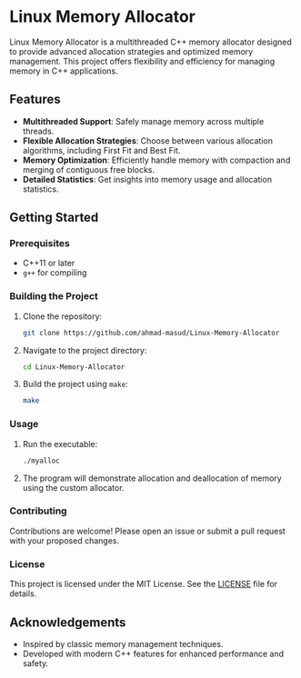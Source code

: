 # Linux Memory Allocator

Linux Memory Allocator is a multithreaded C++ memory allocator designed to provide advanced allocation strategies and optimized memory management. This project offers flexibility and efficiency for managing memory in C++ applications.

## Features

- **Multithreaded Support**: Safely manage memory across multiple threads.
- **Flexible Allocation Strategies**: Choose between various allocation algorithms, including First Fit and Best Fit.
- **Memory Optimization**: Efficiently handle memory with compaction and merging of contiguous free blocks.
- **Detailed Statistics**: Get insights into memory usage and allocation statistics.

## Getting Started

### Prerequisites

- C++11 or later
- `g++` for compiling

### Building the Project

1. Clone the repository:

    ```bash
    git clone https://github.com/ahmad-masud/Linux-Memory-Allocator
    ```

2. Navigate to the project directory:

    ```bash
    cd Linux-Memory-Allocator
    ```

3. Build the project using `make`:

    ```bash
    make
    ```

### Usage

1. Run the executable:

    ```bash
    ./myalloc
    ```

2. The program will demonstrate allocation and deallocation of memory using the custom allocator.

### Contributing

Contributions are welcome! Please open an issue or submit a pull request with your proposed changes.

### License

This project is licensed under the MIT License. See the [LICENSE](LICENSE) file for details.

## Acknowledgements

- Inspired by classic memory management techniques.
- Developed with modern C++ features for enhanced performance and safety.
